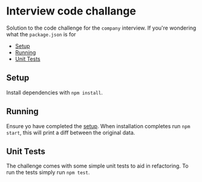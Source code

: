 # Interview code challange
Solution to the code challenge for the `company` interview.
If you're wondering what the `package.json` is for

<!-- toc -->

- [Setup](#setup)
- [Running](#running)
- [Unit Tests](#unit-tests)

<!-- tocstop -->

## Setup
Install dependencies with `npm install`.

## Running
Ensure yo have completed the [setup](#setup).
When installation completes run `npm start`, this will print a diff between the original data.

## Unit Tests
The challenge comes with some simple unit tests to aid in refactoring.
To run the tests simply run `npm test`.
